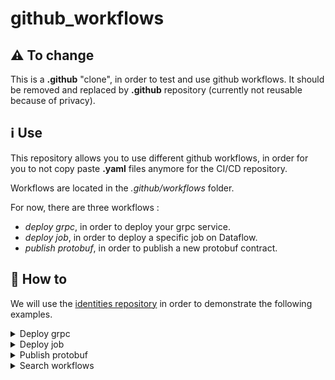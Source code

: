 # github_workflows

## :warning: To change
This is a **.github** "clone", in order to test and use github workflows. 
It should be removed and replaced by **.github** repository (currently not reusable because of privacy).

## :information_source: Use

This repository allows you to use different github workflows, in order for you to not copy paste **.yaml** files anymore for the CI/CD repository.

Workflows are located in the _.github/workflows_ folder.

For now, there are three workflows :

 - _deploy grpc_, in order to deploy your grpc service.
 - _deploy job_, in order to deploy a specific job on Dataflow.
 - _publish protobuf_, in order to publish a new protobuf contract.


## :green_book: How to

We will use the [identities repository](https://github.com/Attraqt/identities/tree/master/.github/workflows) in order to demonstrate the following examples.

<details>

<summary> Deploy grpc </summary>

The workflow is located [here](https://github.com/Attraqt/github_workflows/blob/main/.github/workflows/deploy-grpc.yml).

#### Inputs

| Input                 | Description                                                             | Type    | Example                                                                                                                             |
|-----------------------|-------------------------------------------------------------------------|---------|-------------------------------------------------------------------------------------------------------------------------------------|
| **module_name**       | Name of the module                                                      | String  | _identities_                                                                                                                        |
| **service_name**      | Name of the service                                                     | String  | _config-grpc_, for [deploy-config-grpc](https://github.com/Attraqt/identities/blob/master/.github/workflows/deploy-config-grpc.yml) |
| **deploy_on_gateway** | To set if a docker image has to be pushed on the gateway (**optional**) | Boolean | _true_, for [deploy-grpc **in items**](https://github.com/Attraqt/items/blob/master/.github/workflows/deploy-grpc.yml)              |


#### Secrets

| Secret                              | Required           | 
|-------------------------------------|--------------------|
| GCP_PUBLISHER_SERVICE_ACCOUNT_KEY   | :white_check_mark: |
| GH_PACKAGES_READ_ACCESS_TOKEN       | :white_check_mark: |
| GH_DEPLOYMENT_CREATION_ACCESS_TOKEN | :white_check_mark: |

</details>

<details>

<summary> Deploy job </summary>

The workflow is located [here](https://github.com/Attraqt/github_workflows/blob/main/.github/workflows/deploy-job.yml).

#### Inputs

| Input           | Description        | Type   | Example                                                                                                                                                            |
|-----------------|--------------------|--------|--------------------------------------------------------------------------------------------------------------------------------------------------------------------|
| **module_name** | Name of the module | String | _identities_                                                                                                                                                       |
| **job_name**    | Name of the job    | String | _user-merges-router_, for [deploy-jobs-user-merges-router](https://github.com/Attraqt/identities/blob/master/.github/workflows/deploy-jobs-user-merges-router.yml) |

#### Secrets

| Secret                              | Required           |
|-------------------------------------|--------------------|
| GCP_PUBLISHER_SERVICE_ACCOUNT_KEY   | :white_check_mark: |
| GH_PACKAGES_READ_ACCESS_TOKEN       | :white_check_mark: |
| GH_DEPLOYMENT_CREATION_ACCESS_TOKEN | :white_check_mark: |
| ARTIFACTORY_PASSWORD                | :x:                |

</details>

<details>

<summary>Publish protobuf</summary>

The workflow is located [here](https://github.com/Attraqt/github_workflows/blob/main/.github/workflows/publish-protobuf.yml).

#### Inputs

| Input            | Description         | Type   | Example                                                                                                                             |
|------------------|---------------------|--------|-------------------------------------------------------------------------------------------------------------------------------------|
| **module_name**  | Name of the module  | String | _identities_                                                                                                                        |

#### Secrets

| Secret                            | Required           | 
|-----------------------------------|--------------------|
| GCP_PUBLISHER_SERVICE_ACCOUNT_KEY | :white_check_mark: |
| GITHUB_TOKEN                      | :white_check_mark: |

</details>

<details>

<summary>Search workflows</summary>

<details>

<summary>Publish grpc</summary>

The workflow is located [here](https://github.com/Attraqt/github_workflows/blob/main/.github/workflows/publish-search-grpc.yml).

#### Inputs 

| Input            | Description         | Type   | Example                                                                                                                                       |
|------------------|---------------------|--------|-----------------------------------------------------------------------------------------------------------------------------------------------|
| **service_name** | Name of the service | String | _serving-es-grpc_, for [search-serving-es-grpc](https://github.com/Attraqt/search/blob/develop/.github/workflows/publish-serving-es-grpc.yml) |

#### Secrets

| Secret                                | Required           | 
|---------------------------------------|--------------------|
| ARTIFACTORY_USER                      | :white_check_mark: |
| ARTIFACTORY_PASSWORD                  | :white_check_mark: |
| GCP_PUBLISHER_SERVICE_ACCOUNT_KEY     | :white_check_mark: |
| GH_PACKAGES_ATTRAQT_READ_ACCESS_TOKEN | :white_check_mark: |
| GH_DEPLOYMENT_CREATION_ACCESS_TOKEN   | :white_check_mark: |

</details>

<details>

<summary>Publish job</summary>

The workflow is located [here](https://github.com/Attraqt/github_workflows/blob/main/.github/workflows/publish-search-job.yml).

#### Inputs

| Input                 | Description                                                 | Type                | Example                                                                                                                                       |
|-----------------------|-------------------------------------------------------------|---------------------|-----------------------------------------------------------------------------------------------------------------------------------------------|
| **job_name**          | Name of the job                                             | String              | _es-indexer_, for [search-jobs-es-indexer](https://github.com/Attraqt/search/blob/develop/.github/workflows/publish-es-import-jobs.yml)       |
| **java_version**      | Java version                                                | String, '8' or '11' | _8_, for [search-jobs-es-indexer](https://github.com/Attraqt/search/blob/develop/.github/workflows/publish-es-import-jobs.yml)                |
| **fetch_environment** | To set if a job has to fetch the environment (**optional**) | Boolean             | _true_, for [search-jobs-es-indexer](https://github.com/Attraqt/search/blob/develop/.github/workflows/publish-es-import-jobs.yml) for example |

#### Secrets

| Secret                                | Required           | 
|---------------------------------------|--------------------|
| ARTIFACTORY_USER                      | :white_check_mark: |
| ARTIFACTORY_PASSWORD                  | :white_check_mark: |
| GCP_PUBLISHER_SERVICE_ACCOUNT_KEY     | :white_check_mark: |
| GH_PACKAGES_ATTRAQT_READ_ACCESS_TOKEN | :white_check_mark: |

</details>

</details>
